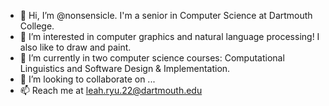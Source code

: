 - 👋 Hi, I’m @nonsensicle. I'm a senior in Computer Science at Dartmouth College.
- 👀 I’m interested in computer graphics and natural language processing! I also like to draw and paint.
- 🌱 I’m currently in two computer science courses: Computational Linguistics and Software Design & Implementation.
- 💞️ I’m looking to collaborate on ...
- 📫 Reach me at leah.ryu.22@dartmouth.edu

<!---
nonsensicle/nonsensicle is a ✨ special ✨ repository because its `README.md` (this file) appears on your GitHub profile.
You can click the Preview link to take a look at your changes.
--->
